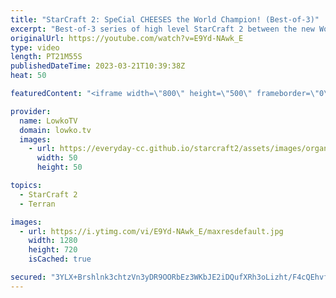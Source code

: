 ```yaml
---
title: "StarCraft 2: SpeCial CHEESES the World Champion! (Best-of-3)"
excerpt: "Best-of-3 series of high level StarCraft 2 between the new World Champion Oliveira (Terran) and SpeCial (Terran). Some very interesting build orders coming out of SpeCial here, but incredible micro from Oliveira seems to be the answer.  Support my work: https://patreon.com/lowkotv Lowko Merch: https://lowko.shop"
originalUrl: https://youtube.com/watch?v=E9Yd-NAwk_E
type: video
length: PT21M55S
publishedDateTime: 2023-03-21T10:39:38Z
heat: 50

featuredContent: "<iframe width=\"800\" height=\"500\" frameborder=\"0\" src=\"https://www.youtube.com/embed/E9Yd-NAwk_E\" allow=\"accelerometer; autoplay; encrypted-media; gyroscope; picture-in-picture\" allowfullscreen></iframe>"

provider:
  name: LowkoTV
  domain: lowko.tv
  images:
    - url: https://everyday-cc.github.io/starcraft2/assets/images/organizations/lowko.tv-50x50.jpg
      width: 50
      height: 50

topics:
  - StarCraft 2
  - Terran

images:
  - url: https://i.ytimg.com/vi/E9Yd-NAwk_E/maxresdefault.jpg
    width: 1280
    height: 720
    isCached: true

secured: "3YLX+Brshlnk3chtzVn3yDR9OORbEz3WKbJE2iDQufXRh3oLizht/F4cQEhvf/imk0h1eOqDluWvUoslPkyra2hVtZag4766K8HxoB4sbO0sgNwh2uUlznwcORKh+3ghhFMnUqX4CbLYn0cQWEDqPZK5HpeaDsg1ak0yGPYa0C7/KeQWoNJGsurkNDCJrqUEYptK9BiKwLkufj7RIzx7qUZh/uj0oUMT2N+rF8MQTuwTi2SoZzIAoh+Ry7HGYqqD+ZO+EqY86VCHr17gXXWFKB7g6gOGg9Nkncqxg0KruSKZ0d9rS4feBQK85H7xIaTAW6nv07NeZKUy3mfMOOjq1BTRAocqp4QPTKqg31wFGlRNKHox/X+2kFmajWjkyCzwvVoCBylMRQXehxcdbl1oztnRvHSEVR7odfGUvRLx6gg=;G11UxENS7WM/ZiBuUnxzXw=="
---
```



